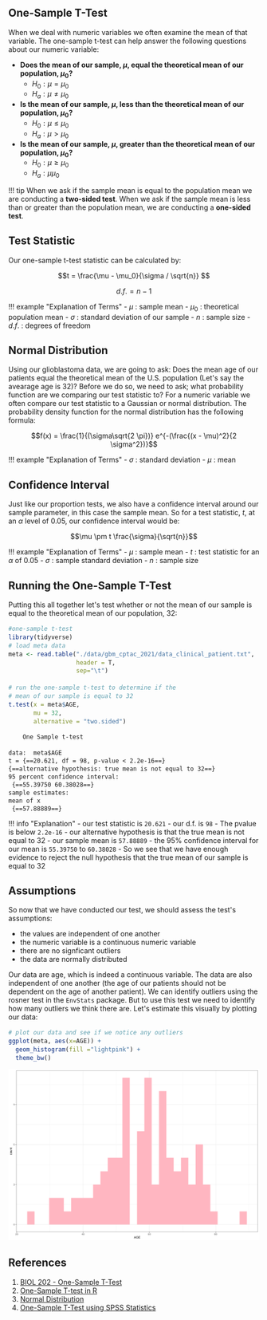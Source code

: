 ## One-Sample T-Test

When we deal with numeric variables we often examine the mean of that variable. The one-sample t-test can help answer the following questions about our 
numeric variable:

- **Does the mean of our sample, $\mu$, equal the theoretical mean of our population, $\mu_0$?**
    - $H_0: \mu = \mu_0$
    - $H_a: \mu \neq \mu_0$
- **Is the mean of our sample, $\mu$, less than the theoretical mean of our population, $\mu_0$?**
    - $H_0: \mu \le \mu_0$
    - $H_a: \mu > \mu_0$
- **Is the mean of our sample, $\mu$, greater than the theoretical mean of our population, $\mu_0$?**
    - $H_0: \mu \ge \mu_0$
    - $H_a: \mu  \mu_0$

!!! tip
    When we ask if the sample mean is equal to the population mean we are conducting a **two-sided test**. When we ask if the sample mean is less than 
    or greater than the population mean, we are conducting a **one-sided test**.

## Test Statistic

Our one-sample t-test statistic can be calculated by:

$$t = \frac{\mu - \mu_0}{\sigma / \sqrt{n}} $$

$$d.f. = n - 1$$

!!! example "Explanation of Terms"
    - $\mu$ : sample mean
    - $\mu_0$ : theoretical population mean
    - $\sigma$ : standard deviation of our sample
    - $n$ : sample size
    - $d.f.$ : degrees of freedom

## Normal Distribution

Using our glioblastoma data, we are going to ask: Does the mean age of our patients equal the theoretical mean of the U.S. population (Let's say the avearage age is 32)? Before we do so, we need to ask; what probability function are we comparing our test statistic to? For a numeric variable we often compare our test statistic to a Gaussian or normal distribution. The probability density function for the normal distribution has the following formula:

$$f(x) = \frac{1}{(\sigma\sqrt{2 \pi})} e^{-(\frac{(x - \mu)^2}{2 \sigma^2})}$$

!!! example "Explanation of Terms"
    - $\sigma$ : standard deviation
    - $\mu$ : mean

## Confidence Interval

Just like our proportion tests, we also have a confidence interval around our sample parameter, in this case the sample mean. So for a test statistic, $t$, at an $\alpha$ level of 0.05, our confidence interval would be:

$$\mu \pm t \frac{\sigma}{\sqrt{n}}$$

!!! example "Explanation of Terms"
    - $\mu$ : sample mean
    - $t$ : test statistic for an $\alpha$ of 0.05
    - $\sigma$ : sample standard deviation
    - $n$ :  sample size

## Running the One-Sample T-Test

Putting this all together let's test whether or not the mean of our sample is equal to the theoretical mean of our population, 32:

```R
#one-sample t-test
library(tidyverse)
# load meta data
meta <- read.table("./data/gbm_cptac_2021/data_clinical_patient.txt",
                   header = T,
                   sep="\t")

# run the one-sample t-test to determine if the
# mean of our sample is equal to 32
t.test(x = meta$AGE,
       mu = 32,
       alternative = "two.sided")
```

```
	One Sample t-test

data:  meta$AGE
t = {==20.621, df = 98, p-value < 2.2e-16==}
{==alternative hypothesis: true mean is not equal to 32==}
95 percent confidence interval:
 {==55.39750 60.38028==}
sample estimates:
mean of x 
 {==57.88889==} 
```

!!! info "Explanation"
    - our test statistic is `20.621`
    - our d.f. is `98`
    - The pvalue is below `2.2e-16`
    - our alternative hypothesis is that the true mean is not equal to 32
    - our sample mean is `57.88889` 
    - the 95% confidence interval for our mean is `55.39750` to `60.38028`
    - So we see that we have enough evidence to reject the null hypothesis that the true mean of our sample is equal to 32
    
## Assumptions

So now that we have conducted our test, we should assess the test's assumptions:

- the values are independent of one another
- the numeric variable is a continuous numeric variable
- there are no signficant outliers
- the data are normally distributed

Our data are age, which is indeed a continuous variable. The data are also independent of one another (the age of our patients should not be dependent on the age of another patient). We can identify outliers using the rosner test in the `EnvStats` package. But to use this test we need to identify how many outliers we think there are. Let's estimate this visually by plotting our data:

```R
# plot our data and see if we notice any outliers
ggplot(meta, aes(x=AGE)) +
  geom_histogram(fill ="lightpink") +
  theme_bw()
```

![](images/one-t-test-data.png)

## References

1. [BIOL 202 - One-Sample T-Test](https://ubco-biology.github.io/BIOL202/onesamp_t_test.html)
2. [One-Sample T-test in R](http://www.sthda.com/english/wiki/one-sample-t-test-in-r)
3. [Normal Distribution](https://en.wikipedia.org/wiki/Normal_distribution)
4. [One-Sample T-Test using SPSS Statistics](https://statistics.laerd.com/spss-tutorials/one-sample-t-test-using-spss-statistics.php)
